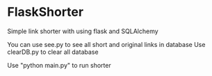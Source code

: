 # FlaskShorter
Simple link shorter with using flask and SQLAlchemy

You can use see.py to see all short and original links in database
Use clearDB.py to clear all database

Use "python main.py" to run shorter
